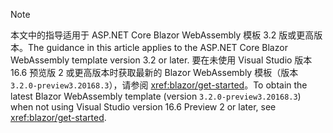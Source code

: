 > [!NOTE]
> <span data-ttu-id="87290-101">本文中的指导适用于 ASP.NET Core Blazor WebAssembly 模板 3.2 版或更高版本。</span><span class="sxs-lookup"><span data-stu-id="87290-101">The guidance in this article applies to the ASP.NET Core Blazor WebAssembly template version 3.2 or later.</span></span> <span data-ttu-id="87290-102">要在未使用 Visual Studio 版本 16.6 预览版 2 或更高版本时获取最新的 Blazor WebAssembly 模板（版本 `3.2.0-preview3.20168.3`），请参阅 <xref:blazor/get-started>。</span><span class="sxs-lookup"><span data-stu-id="87290-102">To obtain the latest Blazor WebAssembly template (version `3.2.0-preview3.20168.3`) when not using Visual Studio version 16.6 Preview 2 or later, see <xref:blazor/get-started>.</span></span>
